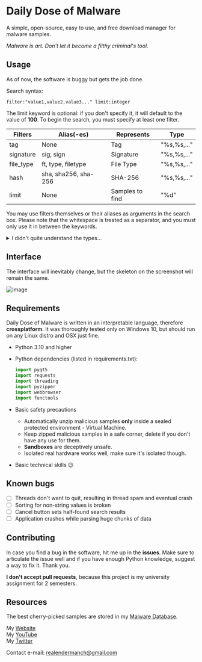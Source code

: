 # Daily Dose of Malware
A simple, open-source, easy to use, and free download manager for malware samples.

*Malware is art. Don't let it become a filthy criminal's tool.*

## Usage
As of now, the software is buggy but gets the job done.

Search syntax:

`filter:"value1,value2,value3..." limit:integer`

The limit keyword is optional: if you don't specify it, it will default to the value of **100**.
To begin the search, you must specify at least one filter.

| Filters   | Alias(-es)            | Represents      | Type        |
|-----------|-----------------------|-----------------|-------------|
| tag       | None                  | Tag             | "%s,%s,..." |
| signature | sig, sign             | Signature       | "%s,%s,..." |
| file_type | ft, type, filetype    | File Type       | "%s,%s,..." |
| hash      | sha, sha256, sha-256  | SHA-256         | "%s,%s,..." |
| limit     | None                  | Samples to find | "%d"        |

You may use filters themselves or their aliases as arguments in the search box.
Please note that the whitespace is treated as a separator, and you must only use it in between the keywords.

<details>
  <summary>I didn't quite understand the types...</summary>
  <p>The types used in the table follow the printf standard, here's the basic list of them:</p>
  <table>
    <thead>
        <tr>
            <th>Identifier</th>
            <th>Type</th>
        </tr>
    </thead>
    <tbody>
        <tr>
            <td>%s</td>
            <td>string</td>
        </tr>
        <tr>
            <td>%d</td>
            <td>int</td>
        </tr>
        <tr>
            <td>%f</td>
            <td>float</td>
        </tr>
    </tbody>
</table>
</details>

## Interface
The interface will inevitably change, but the skeleton on the screenshot will remain the same.

![image](https://user-images.githubusercontent.com/44542704/199207421-a8163fab-6d4a-40b3-b2bc-0c21e01e5358.png)

## Requirements
Daily Dose of Malware is written in an interpretable language, therefore **crossplatform**. It was thoroughly tested only on Windows 10, but should run on any Linux distro and OSX just fine.
* Python 3.10 and higher
* Python dependencies (listed in requirements.txt):

  ```python
  import pyqt5
  import requests
  import threading
  import pyzipper
  import webbrowser
  import functools
  ```
* Basic safety precautions
  * Automatically unzip malicious samples **only** inside a sealed protected environment - Virtual Machine.
  * Keep zipped malicious samples in a safe corner, delete if you don't have any use for them.
  * **Sandboxes** are deceptively unsafe.
  * Isolated real hardware works well, make sure it's isolated though.
* Basic technical skills :wink:

## Known bugs
- [ ] Threads don't want to quit, resulting in thread spam and eventual crash
- [ ] Sorting for non-string values is broken
- [ ] Cancel button sets half-found search results  
- [ ] Application crashes while parsing huge chunks of data

## Contributing
In case you find a bug in the software, hit me up in the **issues**. Make sure to articulate the issue well and if you have enough Python knowledge, suggest a way to fix it.
Thank you.

**I don't accept pull requests**, because this project is my university assignment for 2 semesters.

## Resources
The best cherry-picked samples are stored in my [Malware Database](http://github.com/Endermanch/MalwareDatabase "Malware Database").

My [Website](http://malwarewatch.org "MalwareWatch")<br>
My [YouTube](http://youtube.com/endermanch "YouTube")<br>
My [Twitter](http://twitter.com/endermanch "Twitter")

Contact e-mail: realendermanch@gmail.com
